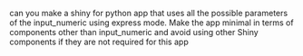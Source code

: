 can you make a shiny for python app that uses all the possible parameters of the input_numeric using express mode.
Make the app minimal in terms of components other than input_numeric and avoid using other Shiny components if they are not required for this app

